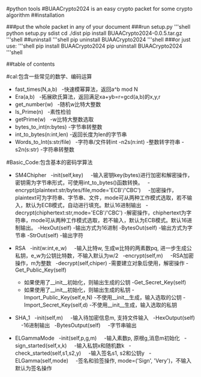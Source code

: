 #python tools
#BUAACrypto2024 is an easy crypto packet for some crypto algorithm
##installation

###put the whole packet in any of your document 
###run setup.py 
'''shell
python setup.py sdist
cd ./dist
pip install BUAACrypto2024-0.0.5.tar.gz
'''shell
##uninstall
'''shell
pip uninstall BUAACrypto2024
'''shell
###or just use:
'''shell
pip install BUAACrypto2024
pip uninstall BUAACrypto2024
'''shell


##table of contents

#cal:包含一些常见的数学、编码运算
  - fast_times(N,a,b)
    -快速模幂算法，返回a^b mod N
  - Era(a,b)
    -拓展欧氏算法，返回满足xa+yb=r=gcd(a,b)的x,y,r
  - get_number(w)
    -随机w比特大整数
  - Is_Prime(n)
    -素性检验
  - getPrime(w)
    -w比特大整数选取
  - bytes_to_int(n:bytes)
  -字节串转整数
  - int_to_bytes(n:int,len)
  -返回长度为len的字节串
  - Words_to_Int(s:str/file)
    -字符串/文件转int
  -n2s(n:int)
  -整数转字符串
  -s2n(s:str)
  -字符串转整数


#Basic_Code:包含基本的密码学算法
  - SM4Chipher
    -init(self,key)
      -输入密钥key(bytes)进行加密和解密操作，密钥需为字节串形式，可使用int_to_bytes()函数转换。
    -encrypt(plaintext:str/bytes/file,mode='ECB'/'CBC')
      -加密操作，plaintext可为字符串、字节串、文件，mode可从两种工作模式选取，若不输入，默认为ECB模式，自动进行填充。默认16进制输出
    -decrypt(chiphertext:str,mode='ECB'/'CBC')
      -解密操作，chiphertext为字符串，mode可从两种工作模式选取，若不输入，默认为ECB模式。默认16进制输出。
    -HexOut(self)
      -输出方式为16进制
  -BytesOut(self)
    -输出方式为字节串
  -StrOut(self)
    -输出字符
  
  - RSA
    -init(w:int,e_w)
      -输入比特w, 生成w比特的两素数pq, 进一步生成公私钥，e_w为公钥比特数，不输入默认为w/2 
    -encrypt(self,m)
      -RSA加密操作，m为整数
    -decrypt(self,chiper)
    -需要建立对象后使用，解密操作
    -Get_Public_Key(self)
      - 如果使用了__init__初始化，则输出生成的公钥
    -Get_Secret_Key(self)
      - 如果使用了__init__初始化，则输出生成的私钥
    -Import_Public_Key(self,e,N)
      -不使用__init__生成，输入选取的公钥
    -Import_Secret_Key(self,d)
      -不使用__init__生成，输入选取的私钥

  - SHA_1
    -init(self,m)
      -输入待加密信息m, 支持文件输入
    -HexOutput(self)
      -16进制输出
    -BytesOutput(self)
      -字节串输出

  - ELGammaMode
    -init(self,p,g,m)
      -输入素数p, 原根g,消息m初始化 
    -sign_started(self,x,k)
      -输入私钥x和随机数k
    -check_started(self,s1,s2,y)
      -输入签名s1, s2和公钥y
    -ELGamma(self,mode)
      -签名和验签操作, mode=('Sign', 'Very')，不输入默认为签名操作